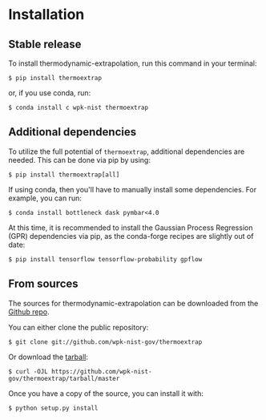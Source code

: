 ```{highlight} shell
```

# Installation

## Stable release

To install thermodynamic-extrapolation, run this command in your terminal:

```
$ pip install thermoextrap
```

or, if you use conda, run:

```
$ conda install c wpk-nist thermoextrap
```

## Additional dependencies

To utilize the full potential of `thermoextrap`, additional dependencies are needed.  This can be done via pip by using:

```
$ pip install thermoextrap[all]
```

If using conda, then you'll have to manually install some dependencies.  For example, you can run:

```
$ conda install bottleneck dask pymbar<4.0
```

At this time, it is recommended to install the Gaussian Process Regression (GPR) dependencies via pip, as the conda-forge recipes are slightly out of date:

```
$ pip install tensorflow tensorflow-probability gpflow
```

## From sources

The sources for thermodynamic-extrapolation can be downloaded from the [Github repo].

You can either clone the public repository:

```console
$ git clone git://github.com/wpk-nist-gov/thermoextrap
```

Or download the [tarball]:

```console
$ curl -OJL https://github.com/wpk-nist-gov/thermoextrap/tarball/master
```

Once you have a copy of the source, you can install it with:

```console
$ python setup.py install
```

[github repo]: https://github.com/wpk-nist-gov/thermoextrap
[tarball]: https://github.com/wpk-nist-gov/thermoextrap/tarball/master
